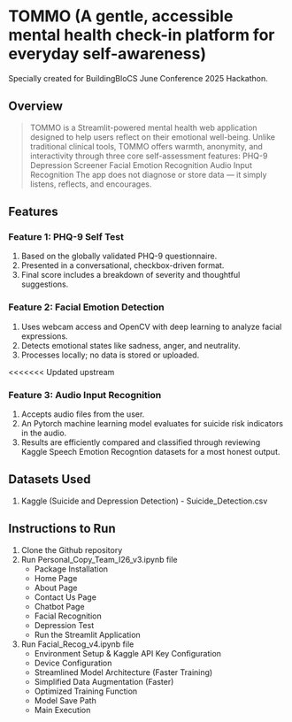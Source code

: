 # TOMMO (A gentle, accessible mental health check-in platform for everyday self-awareness)
Specially created for BuildingBloCS June Conference 2025 Hackathon. 

## Overview
> TOMMO is a Streamlit-powered mental health web application designed to help users reflect on their emotional well-being. Unlike traditional clinical tools, TOMMO offers warmth, anonymity, and interactivity through three core self-assessment features:
> PHQ-9 Depression Screener
> Facial Emotion Recognition
> Audio Input Recognition
> The app does not diagnose or store data — it simply listens, reflects, and encourages.

## Features
### Feature 1: PHQ-9 Self Test
1. Based on the globally validated PHQ-9 questionnaire.
2. Presented in a conversational, checkbox-driven format.
3. Final score includes a breakdown of severity and thoughtful suggestions.

### Feature 2: Facial Emotion Detection
1. Uses webcam access and OpenCV with deep learning to analyze facial expressions.
2. Detects emotional states like sadness, anger, and neutrality.
3. Processes locally; no data is stored or uploaded.

<<<<<<< Updated upstream
### Feature 3: Audio Input Recognition
1. Accepts audio files from the user.
2. An Pytorch machine learning model evaluates for suicide risk indicators in the audio.
3. Results are efficiently compared and classified through reviewing Kaggle Speech Emotion Recogntion datasets for a most honest output.

## Datasets Used
1. Kaggle (Suicide and Depression Detection) - Suicide_Detection.csv

## Instructions to Run
1. Clone the Github repository
2. Run Personal_Copy_Team_I26_v3.ipynb file
    - Package Installation
    - Home Page
    - About Page
    - Contact Us Page
    - Chatbot Page
    - Facial Recognition
    - Depression Test
    - Run the Streamlit Application
3. Run Facial_Recog_v4.ipynb file
    - Environment Setup & Kaggle API Key Configuration
    - Device Configuration
    - Streamlined Model Architecture (Faster Training)
    - Simplified Data Augmentation (Faster)
    - Optimized Training Function
    - Model Save Path
    - Main Execution